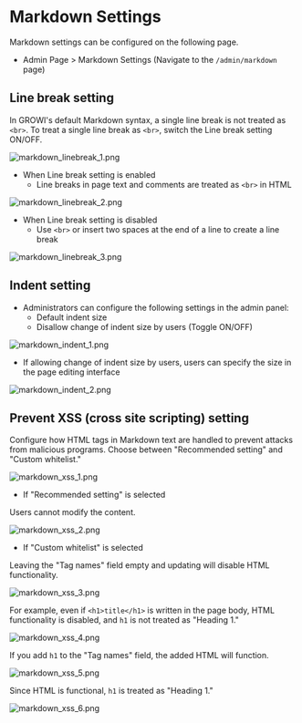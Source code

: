 # Markdown Settings

Markdown settings can be configured on the following page.

- Admin Page > Markdown Settings (Navigate to the `/admin/markdown` page)

## Line break setting

In GROWI's default Markdown syntax, a single line break is not treated as `<br>`.
To treat a single line break as `<br>`, switch the Line break setting ON/OFF.

<img :src="$withBase('/assets/images/en/markdown_linebreak_1.png')" alt="markdown_linebreak_1.png">

- When Line break setting is enabled
  - Line breaks in page text and comments are treated as `<br>` in HTML

<img :src="$withBase('/assets/images/en/markdown_linebreak_2.png')" alt="markdown_linebreak_2.png">

- When Line break setting is disabled
  - Use `<br>` or insert two spaces at the end of a line to create a line break

<img :src="$withBase('/assets/images/en/markdown_linebreak_3.png')" alt="markdown_linebreak_3.png">

## Indent setting

- Administrators can configure the following settings in the admin panel:
  - Default indent size
  - Disallow change of indent size by users (Toggle ON/OFF)

<img :src="$withBase('/assets/images/en/markdown_indent_1.png')" alt="markdown_indent_1.png">

- If allowing change of indent size by users, users can specify the size in the page editing interface

<img :src="$withBase('/assets/images/en/markdown_indent_2.png')" alt="markdown_indent_2.png">


## Prevent XSS (cross site scripting) setting

Configure how HTML tags in Markdown text are handled to prevent attacks from malicious programs. Choose between "Recommended setting" and "Custom whitelist."

<img :src="$withBase('/assets/images/en/markdown_xss_1.png')" alt="markdown_xss_1.png">

- If "Recommended setting" is selected

Users cannot modify the content.

<img :src="$withBase('/assets/images/en/markdown_xss_2.png')" alt="markdown_xss_2.png">

- If "Custom whitelist" is selected

Leaving the "Tag names" field empty and updating will disable HTML functionality.

<img :src="$withBase('/assets/images/en/markdown_xss_3.png')" alt="markdown_xss_3.png">

For example, even if `<h1>title</h1>` is written in the page body, HTML functionality is disabled, and `h1` is not treated as "Heading 1."

<img :src="$withBase('/assets/images/en/markdown_xss_4.png')" alt="markdown_xss_4.png">

If you add `h1` to the "Tag names" field, the added HTML will function.

<img :src="$withBase('/assets/images/en/markdown_xss_5.png')" alt="markdown_xss_5.png">

Since HTML is functional, `h1` is treated as "Heading 1."

<img :src="$withBase('/assets/images/en/markdown_xss_6.png')" alt="markdown_xss_6.png">
